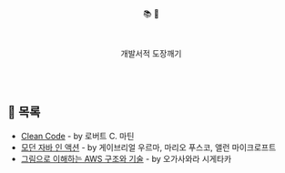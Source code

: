 
 <p align='center'> 📚 🔨</p>
 
<br/>

<p align='center'> 개발서적 도장깨기 </p>

<br/>
<br/>

## 📖 목록

- [Clean Code](/CleanCode/CleanCode.md) - by 로버트 C. 마틴
- [모던 자바 인 액션](/ModernJavaInAction/ModernJavaInAction.md) - by 게이브리얼 우르마, 마리오 푸스코, 앨런 마이크로프트
- [그림으로 이해하는 AWS 구조와 기술](/그림으로_이해하는_AWS_구조와_기술/그림으로_이해하는_AWS_구조와_기술.md) - by 오가사와라 시게타카
